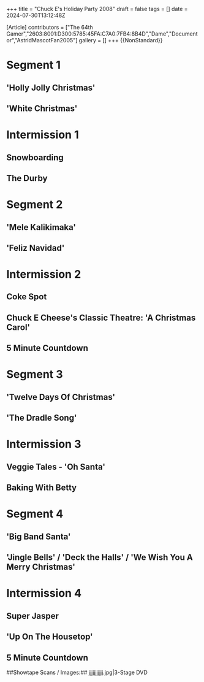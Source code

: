 +++
title = "Chuck E's Holiday Party 2008"
draft = false
tags = []
date = 2024-07-30T13:12:48Z

[Article]
contributors = ["The 64th Gamer","2603:8001:D300:5785:45FA:C7A0:7FB4:8B4D","Dame","Documentor","AstridMascotFan2005"]
gallery = []
+++
{{NonStandard}}
# Segment 1
## 'Holly Jolly Christmas'
## 'White Christmas'
# Intermission 1
## Snowboarding
## The Durby
# Segment 2
## 'Mele Kalikimaka'
## 'Feliz Navidad'
# Intermission 2
## Coke Spot
## Chuck E Cheese's Classic Theatre: 'A Christmas Carol'
## 5 Minute Countdown
# Segment 3
## 'Twelve Days Of Christmas'
## 'The Dradle Song'
# Intermission 3
## Veggie Tales - 'Oh Santa'
## Baking With Betty
# Segment 4
## 'Big Band Santa'
## 'Jingle Bells' / 'Deck the Halls' / 'We Wish You A Merry Christmas'
# Intermission 4
## Super Jasper
## 'Up On The Housetop'
## 5 Minute Countdown

##Showtape Scans / Images:##
<gallery>
jjjjjjjjjjj.jpg|3-Stage DVD
</gallery>